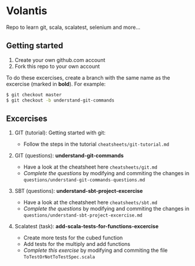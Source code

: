 # Volantis

Repo to learn git, scala, scalatest, selenium and more...

## Getting started

1. Create your own github.com account
2. Fork this repo to your own account

To do these excercises, create a branch with the same name as the excercise (marked in **bold**). For example:

```bash
$ git checkout master
$ git checkout -b understand-git-commands
```

## Excercises

1. GIT (tutorial): Getting started with git:
    - Follow the steps in the tutorial `cheatsheets/git-tutorial.md`

1. GIT (questions): **understand-git-commands**
   - Have a look at the cheatsheet here `cheatsheets/git.md`
   - _Complete the questions_ by modifying and commiting the changes in `questions/understand-git-commands-questions.md`
1. SBT (questions): **understand-sbt-project-excercise**
   - Have a look at the cheatsheet here `cheatsheets/sbt.md`
   - _Complete the questions_ by modifying and commiting the changes in `questions/understand-sbt-project-excercise.md`
1. Scalatest (task): **add-scala-tests-for-functions-excercise**
   - Create more tests for the cubed function
   - Add tests for the multiply and add functions
   - _Complete this exercise_ by modifying and commiting the file `ToTestOrNotToTestSpec.scala`
